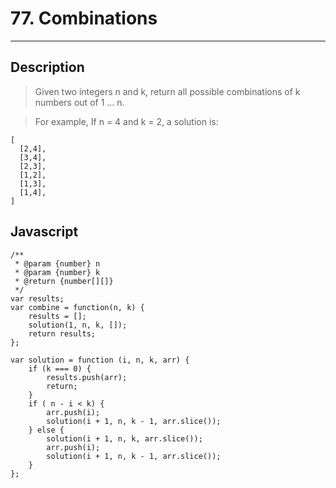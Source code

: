 # 77. Combinations

---

## Description

> Given two integers n and k, return all possible combinations of k numbers out of 1 ... n.

> For example,
> If n = 4 and k = 2, a solution is:

```
[
  [2,4],
  [3,4],
  [2,3],
  [1,2],
  [1,3],
  [1,4],
]
```

## Javascript


```
/**
 * @param {number} n
 * @param {number} k
 * @return {number[][]}
 */
var results;
var combine = function(n, k) {
    results = [];
    solution(1, n, k, []);
    return results;
};

var solution = function (i, n, k, arr) {
    if (k === 0) {
        results.push(arr);
        return;
    }
    if ( n - i < k) {
        arr.push(i);
        solution(i + 1, n, k - 1, arr.slice());
    } else {
        solution(i + 1, n, k, arr.slice());
        arr.push(i);
        solution(i + 1, n, k - 1, arr.slice());   
    }
};
```
